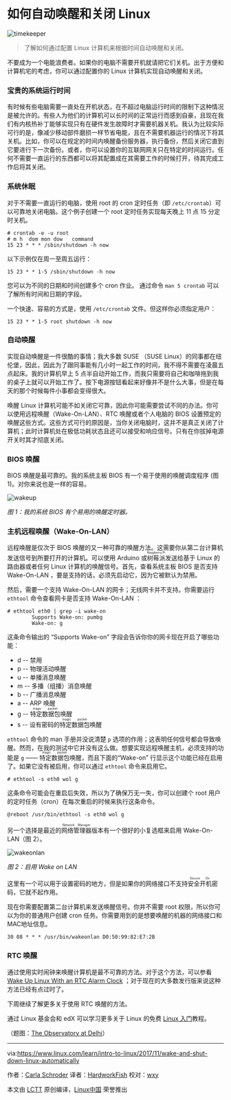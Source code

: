 如何自动唤醒和关闭 Linux
=====================

![timekeeper](https://www.linux.com/sites/lcom/files/styles/rendered_file/public/banner.jpg?itok=zItspoSb)

> 了解如何通过配置 Linux 计算机来根据时间自动唤醒和关闭。
 

不要成为一个电能浪费者。如果你的电脑不需要开机就请把它们关机。出于方便和计算机宅的考虑，你可以通过配置你的 Linux 计算机实现自动唤醒和关闭。

### 宝贵的系统运行时间

有时候有些电脑需要一直处在开机状态，在不超过电脑运行时间的限制下这种情况是被允许的。有些人为他们的计算机可以长时间的正常运行而感到自豪，且现在我们有内核热补丁能够实现只有在硬件发生故障时才需要机器关机。我认为比较实际可行的是，像减少移动部件磨损一样节省电能，且在不需要机器运行的情况下将其关机。比如，你可以在规定的时间内唤醒备份服务器，执行备份，然后关闭它直到它要进行下一次备份。或者，你可以设置你的互联网网关只在特定的时间运行。任何不需要一直运行的东西都可以将其配置成在其需要工作的时候打开，待其完成工作后将其关闭。

### 系统休眠

对于不需要一直运行的电脑，使用 root 的 cron 定时任务（即 `/etc/crontab`）可以可靠地关闭电脑。这个例子创建一个 root 定时任务实现每天晚上 11 点 15 分定时关机。

```
# crontab -e -u root
# m h  dom mon dow   command
15 23 * * * /sbin/shutdown -h now
```

以下示例仅在周一至周五运行：

```
15 23 * * 1-5 /sbin/shutdown -h now
```

您可以为不同的日期和时间创建多个 cron 作业。 通过命令 `man 5 crontab` 可以了解所有时间和日期的字段。

一个快速、容易的方式是，使用 `/etc/crontab` 文件。但这样你必须指定用户：

```
15 23 * * 1-5 root shutdown -h now
```

### 自动唤醒

实现自动唤醒是一件很酷的事情；我大多数 SUSE （SUSE Linux）的同事都在纽伦堡，因此，因此为了跟同事能有几小时一起工作的时间，我不得不需要在凌晨五点起床。我的计算机早上 5 点半自动开始工作，而我只需要将自己和咖啡拖到我的桌子上就可以开始工作了。按下电源按钮看起来好像并不是什么大事，但是在每天的那个时候每件小事都会变得很大。

唤醒 Linux 计算机可能不如关闭它可靠，因此你可能需要尝试不同的办法。你可以使用远程唤醒（Wake-On-LAN）、RTC 唤醒或者个人电脑的 BIOS 设置预定的唤醒这些方式。这些方式可行的原因是，当你关闭电脑时，这并不是真正关闭了计算机；此时计算机处在极低功耗状态且还可以接受和响应信号。只有在你拔掉电源开关时其才彻底关闭。

### BIOS 唤醒

BIOS 唤醒是最可靠的。我的系统主板 BIOS 有一个易于使用的唤醒调度程序 (图 1)。对你来说也是一样的容易。

![wakeup](https://www.linux.com/sites/lcom/files/styles/floated_images/public/fig-1_11.png?itok=8qAeqo1I)

*图 1：我的系统 BIOS 有个易用的唤醒定时器。*

### 主机远程唤醒（Wake-On-LAN）

远程唤醒是仅次于 BIOS 唤醒的又一种可靠的唤醒方法。这需要你从第二台计算机发送信号到所要打开的计算机。可以使用 Arduino 或<ruby>树莓派<rt>Raspberry Pi</rt></ruby>发送给基于 Linux 的路由器或者任何 Linux 计算机的唤醒信号。首先，查看系统主板 BIOS 是否支持 Wake-On-LAN ，要是支持的话，必须先启动它，因为它被默认为禁用。

然后，需要一个支持 Wake-On-LAN 的网卡；无线网卡并不支持。你需要运行 `ethtool` 命令查看网卡是否支持 Wake-On-LAN ： 

```
# ethtool eth0 | grep -i wake-on
        Supports Wake-on: pumbg
        Wake-on: g
```

这条命令输出的 “Supports Wake-on” 字段会告诉你你的网卡现在开启了哪些功能：
　　　
*   d -- 禁用
*   p -- 物理活动唤醒
*   u -- 单播消息唤醒
*   m -- 多播（组播）消息唤醒
*   b -- 广播消息唤醒
*   a -- ARP 唤醒
*   g -- <ruby>特定数据包<rt>magic packet</rt></ruby>唤醒
*   s -- 设有密码的<ruby>特定数据包<rt>magic packet</rt></ruby>唤醒 

`ethtool` 命令的 man 手册并没说清楚 `p` 选项的作用；这表明任何信号都会导致唤醒。然而，在我的测试中它并没有这么做。想要实现远程唤醒主机，必须支持的功能是 `g` —— <ruby>特定数据包<rt>magic packet</rt></ruby>唤醒，而且下面的“Wake-on” 行显示这个功能已经在启用了。如果它没有被启用，你可以通过 `ethtool` 命令来启用它。

```
# ethtool -s eth0 wol g
```

这条命令可能会在重启后失效，所以为了确保万无一失，你可以创建个 root 用户的定时任务（cron）在每次重启的时候来执行这条命令。

```
@reboot /usr/bin/ethtool -s eth0 wol g
```

另一个选择是最近的<ruby>网络管理器<rt>Network Manager</rt></ruby>版本有一个很好的小复选框来启用 Wake-On-LAN（图 2）。

![wakeonlan](https://www.linux.com/sites/lcom/files/styles/floated_images/public/fig-2_7.png?itok=XQAwmHoQ)

*图 2：启用 Wake on LAN*

这里有一个可以用于设置密码的地方，但是如果你的网络接口不支持<ruby>安全开机<rt>Secure On</rt></ruby>密码，它就不起作用。

现在你需要配置第二台计算机来发送唤醒信号。你并不需要 root 权限，所以你可以为你的普通用户创建 cron 任务。你需要用到的是想要唤醒的机器的网络接口和MAC地址信息。

```
30 08 * * * /usr/bin/wakeonlan D0:50:99:82:E7:2B 
```

### RTC 唤醒

通过使用实时闹钟来唤醒计算机是最不可靠的方法。对于这个方法，可以参看 [Wake Up Linux With an RTC Alarm Clock][4] ；对于现在的大多数发行版来说这种方法已经有点过时了。

下周继续了解更多关于使用 RTC 唤醒的方法。

通过 Linux 基金会和 edX 可以学习更多关于 Linux 的免费 [Linux 入门][5]教程。

（题图：[The Observatory at Delhi][7]）

--------------------------------------------------------------------------------

via:https://www.linux.com/learn/intro-to-linux/2017/11/wake-and-shut-down-linux-automatically

作者：[Carla Schroder][a]
译者：[HardworkFish](https://github.com/HardworkFish)
校对：[wxy](https://github.com/wxy)

本文由 [LCTT](https://github.com/LCTT/TranslateProject) 原创编译，[Linux中国](https://linux.cn/) 荣誉推出

[a]:https://www.linux.com/users/cschroder
[1]:https://www.linux.com/files/images/bannerjpg
[2]:https://www.linux.com/files/images/fig-1png-11
[3]:https://www.linux.com/files/images/fig-2png-7
[4]:https://www.linux.com/learn/wake-linux-rtc-alarm-clock
[5]:https://training.linuxfoundation.org/linux-courses/system-administration-training/introduction-to-linux
[6]:https://www.linux.com/licenses/category/creative-commons-attribution
[7]:http://www.columbia.edu/itc/mealac/pritchett/00routesdata/1700_1799/jaipur/delhijantarearly/delhijantarearly.html
[8]:https://www.linux.com/licenses/category/used-permission
[9]:https://www.linux.com/licenses/category/used-permission

